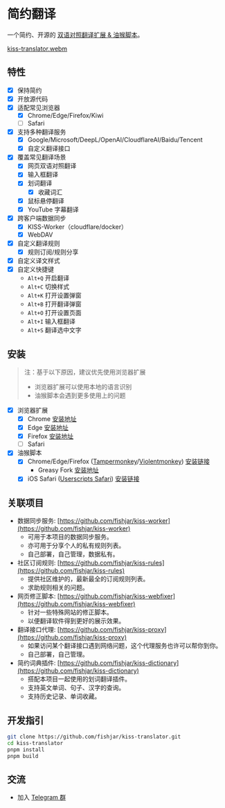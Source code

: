 # 简约翻译

一个简约、开源的 [双语对照翻译扩展 & 油猴脚本](https://github.com/fishjar/kiss-translator)。

[kiss-translator.webm](https://github.com/fishjar/kiss-translator/assets/1157624/f7ba8a5c-e4a8-4d5a-823a-5c5c67a0a47f)

## 特性

- [x] 保持简约
- [x] 开放源代码
- [x] 适配常见浏览器
  - [x] Chrome/Edge/Firefox/Kiwi
  - [ ] Safari
- [x] 支持多种翻译服务
  - [x] Google/Microsoft/DeepL/OpenAI/CloudflareAI/Baidu/Tencent
  - [x] 自定义翻译接口
- [x] 覆盖常见翻译场景
  - [x] 网页双语对照翻译
  - [x] 输入框翻译
  - [x] 划词翻译
    - [x] 收藏词汇
  - [x] 鼠标悬停翻译
  - [x] YouTube 字幕翻译
- [x] 跨客户端数据同步
  - [x] KISS-Worker（cloudflare/docker）
  - [x] WebDAV
- [x] 自定义翻译规则
  - [x] 规则订阅/规则分享
- [x] 自定义译文样式
- [x] 自定义快捷键
  - `Alt+Q` 开启翻译
  - `Alt+C` 切换样式
  - `Alt+K` 打开设置弹窗
  - `Alt+B` 打开翻译弹窗
  - `Alt+O` 打开设置页面
  - `Alt+I` 输入框翻译
  - `Alt+S` 翻译选中文字

## 安装

> 注：基于以下原因，建议优先使用浏览器扩展
>
> - 浏览器扩展可以使用本地的语言识别
> - 油猴脚本会遇到更多使用上的问题

- [x] 浏览器扩展
  - [x] Chrome [安装地址](https://chrome.google.com/webstore/detail/kiss-translator/bdiifdefkgmcblbcghdlonllpjhhjgof?hl=zh-CN)
  - [x] Edge [安装地址](https://microsoftedge.microsoft.com/addons/detail/%E7%AE%80%E7%BA%A6%E7%BF%BB%E8%AF%91/jemckldkclkinpjighnoilpbldbdmmlh?hl=zh-CN)
  - [x] Firefox [安装地址](https://addons.mozilla.org/zh-CN/firefox/addon/kiss-translator/)
  - [ ] Safari
- [x] 油猴脚本
  - [x] Chrome/Edge/Firefox ([Tampermonkey](https://www.tampermonkey.net/)/[Violentmonkey](https://violentmonkey.github.io/)) [安装链接](https://fishjar.github.io/kiss-translator/kiss-translator.user.js)
    - Greasy Fork [安装地址](https://greasyfork.org/zh-CN/scripts/472840-kiss-translator)
  - [x] iOS Safari ([Userscripts Safari](https://github.com/quoid/userscripts)) [安装链接](https://fishjar.github.io/kiss-translator/kiss-translator-ios-safari.user.js)

## 关联项目

- 数据同步服务: [https://github.com/fishjar/kiss-worker](https://github.com/fishjar/kiss-worker)
  - 可用于本项目的数据同步服务。
  - 亦可用于分享个人的私有规则列表。
  - 自己部署，自己管理，数据私有。
- 社区订阅规则: [https://github.com/fishjar/kiss-rules](https://github.com/fishjar/kiss-rules)
  - 提供社区维护的，最新最全的订阅规则列表。
  - 求助规则相关的问题。
- 网页修正脚本: [https://github.com/fishjar/kiss-webfixer](https://github.com/fishjar/kiss-webfixer)
  - 针对一些特殊网站的修正脚本。
  - 以便翻译软件得到更好的展示效果。
- 翻译接口代理: [https://github.com/fishjar/kiss-proxy](https://github.com/fishjar/kiss-proxy)
  - 如果访问某个翻译接口遇到网络问题，这个代理服务也许可以帮你到你。
  - 自己部署，自己管理。
- 简约词典插件: [https://github.com/fishjar/kiss-dictionary](https://github.com/fishjar/kiss-dictionary)
  - 搭配本项目一起使用的划词翻译插件。
  - 支持英文单词、句子、汉字的查询。
  - 支持历史记录、单词收藏。

## 开发指引

```sh
git clone https://github.com/fishjar/kiss-translator.git
cd kiss-translator
pnpm install
pnpm build
```

## 交流

- 加入 [Telegram 群](https://t.me/+RRCu_4oNwrM2NmFl)
